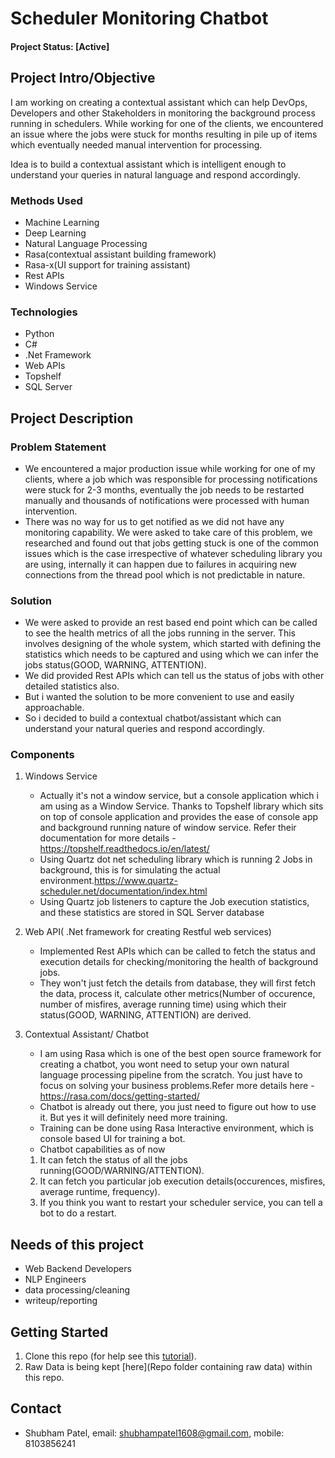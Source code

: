 # Scheduler Monitoring Chatbot

#### Project Status: [Active]

## Project Intro/Objective
I am working on creating a contextual assistant which can help DevOps, Developers and other Stakeholders in monitoring the background process running in schedulers. While working for one of the clients, we encountered an issue where the jobs were stuck for months resulting in pile up of items which eventually needed manual intervention for processing. 

Idea is to build a contextual assistant which is intelligent enough to understand your queries in natural language and respond accordingly.

### Methods Used
* Machine Learning
* Deep Learning
* Natural Language Processing
* Rasa(contextual assistant building framework)
* Rasa-x(UI support for training assistant)
* Rest APIs
* Windows Service

### Technologies
* Python
* C#
* .Net Framework
* Web APIs
* Topshelf
* SQL Server 


## Project Description
   ### Problem Statement
   * We encountered a major production issue while working for one of my clients, where a job which was responsible for processing notifications were stuck for 2-3 months, eventually the job needs to be restarted manually and thousands of notifications were processed with human intervention. 
   * There was no way for us to get notified as we did not have any monitoring capability. We were asked to take care of this problem, we researched and found out that jobs getting stuck is one of the common issues which is the case irrespective of whatever scheduling library you are using, internally it can happen due to failures in acquiring new connections from the thread pool which is not predictable in nature.
      
   ### Solution
   * We were asked to provide an rest based end point which can be called to see the health metrics of all the jobs running in the server. This involves designing of the whole system, which started with defining the statistics which needs to be captured and using which we can infer the jobs status(GOOD, WARNING, ATTENTION).
   * We did provided Rest APIs which can tell us the status of jobs with other detailed statistics also.
   * But i wanted the solution to be more convenient to use and easily approachable.
   * So i decided to build a contextual chatbot/assistant which can understand your natural queries and respond accordingly.
      
   ### Components
   1. Windows Service
      * Actually it's not a window service, but a console application which i am using as a Window Service. Thanks to Topshelf library which sits on top of console application and provides the ease of console app and background running nature of window service. Refer their documentation for more details - https://topshelf.readthedocs.io/en/latest/
      * Using Quartz dot net scheduling library which is running 2 Jobs in background, this is for simulating the actual environment.https://www.quartz-scheduler.net/documentation/index.html
      * Using Quartz job listeners to capture the Job execution statistics, and these statistics are stored in SQL Server database
         
   2. Web API( .Net framework for creating Restful web services)
      * Implemented Rest APIs which can be called to fetch the status and execution details for checking/monitoring the health of background jobs.
      * They won't just fetch the details from database, they will first fetch the data, process it, calculate other metrics(Number of occurence, number of misfires, average running time) using which their status(GOOD, WARNING, ATTENTION) are derived.
         
   3. Contextual Assistant/ Chatbot
      * I am using Rasa which is one of the best open source framework for creating a chatbot, you wont need to setup your own natural language processing pipeline from the scratch. You just have to focus on solving your business problems.Refer more details here - https://rasa.com/docs/getting-started/
      * Chatbot is already out there, you just need to figure out how to use it. But yes it will definitely need more training.
      * Training can be done using Rasa Interactive environment, which is console based UI for training a bot.
      * Chatbot capabilities as of now
      1. It can fetch the status of all the jobs running(GOOD/WARNING/ATTENTION).
      2. It can fetch you particular job execution details(occurences, misfires, average runtime, frequency).
      3. If you think you want to restart your scheduler service, you can tell a bot to do a restart.


## Needs of this project
- Web Backend Developers
- NLP Engineers
- data processing/cleaning
- writeup/reporting


## Getting Started
1. Clone this repo (for help see this [tutorial](https://help.github.com/articles/cloning-a-repository/)).
2. Raw Data is being kept [here](Repo folder containing raw data) within this repo.


## Contact
* Shubham Patel, email: shubhampatel1608@gmail.com, mobile: 8103856241
